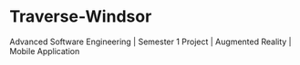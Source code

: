 # Traverse-Windsor
Advanced Software Engineering | Semester 1 Project | Augmented Reality | Mobile Application
